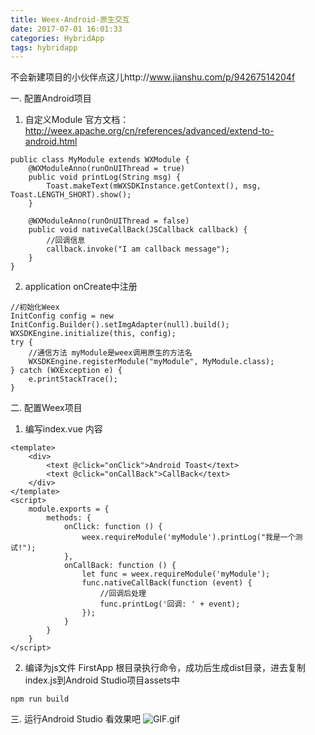 ```yaml
---
title: Weex-Android-原生交互
date: 2017-07-01 16:01:33
categories: HybridApp
tags: hybridapp
---
```


<meta name="referrer" content="no-referrer" />


不会新建项目的小伙伴点这儿http://www.jianshu.com/p/94267514204f

一.  配置Android项目
1. 自定义Module
官方文档：http://weex.apache.org/cn/references/advanced/extend-to-android.html
```
public class MyModule extends WXModule {
    @WXModuleAnno(runOnUIThread = true)
    public void printLog(String msg) {
        Toast.makeText(mWXSDKInstance.getContext(), msg, Toast.LENGTH_SHORT).show();
    }

    @WXModuleAnno(runOnUIThread = false)
    public void nativeCallBack(JSCallback callback) {
        //回调信息
        callback.invoke("I am callback message");
    }
}
```

2.  application onCreate中注册
```
//初始化Weex
InitConfig config = new InitConfig.Builder().setImgAdapter(null).build();
WXSDKEngine.initialize(this, config);
try {
    //通信方法 myModule是weex调用原生的方法名
    WXSDKEngine.registerModule("myModule", MyModule.class);
} catch (WXException e) {
    e.printStackTrace();
}
```

二. 配置Weex项目
1.  编写index.vue 内容
```
<template>
    <div>
        <text @click="onClick">Android Toast</text>
        <text @click="onCallBack">CallBack</text>
    </div>
</template>
<script>
    module.exports = {
        methods: {
            onClick: function () {
                weex.requireModule('myModule').printLog("我是一个测试!");
            },
            onCallBack: function () {
                let func = weex.requireModule('myModule');
                func.nativeCallBack(function (event) {
                    //回调后处理
                    func.printLog('回调: ' + event);
                });
            }
        }
    }
</script>
```
2. 编译为js文件
FirstApp 根目录执行命令，成功后生成dist目录，进去复制index.js到Android Studio项目assets中
```
npm run build
```
三. 运行Android Studio 看效果吧
![GIF.gif](http://upload-images.jianshu.io/upload_images/2803682-315a8c18736be596.gif?imageMogr2/auto-orient/strip%7CimageView2/2/w/1240)
